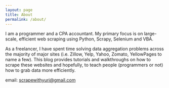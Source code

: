 ```yaml
---
layout: page
title: About
permalink: /about/
---
```


I am a programmer and a CPA accountant. My primary focus is on large-scale, efficient web scraping using Python, Scrapy, Selenium and VBA.

As a freelancer, I have spent time solving data aggregation problems across the majority of major sites (i.e. Zillow, Yelp, Yahoo, Zomato, YellowPages to name a few). This blog provides tutorials and walkthroughs on how to scrape these websites and hopefully, to teach people (programmers or not) how to grab data more efficiently.

email: scrapewithyuri@gmail.com
